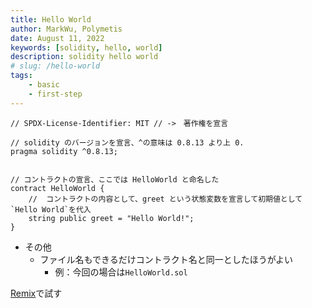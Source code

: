 ```yaml
---
title: Hello World
author: MarkWu, Polymetis
date: August 11, 2022
keywords: [solidity, hello, world]
description: solidity hello world
# slug: /hello-world
tags:
    - basic
    - first-step
---
```


```solidity
// SPDX-License-Identifier: MIT // ->　著作権を宣言

// solidity のバージョンを宣言、^の意味は 0.8.13 より上 0.
pragma solidity ^0.8.13;


// コントラクトの宣言、ここでは HelloWorld と命名した
contract HelloWorld {
    //  コントラクトの内容として、greet という状態変数を宣言して初期値として`Hello World`を代入
    string public greet = "Hello World!";
}
```

-   その他
    -   ファイル名もできるだけコントラクト名と同一としたほうがよい
        -   例：今回の場合は`HelloWorld.sol`

[Remix](https://remix.ethereum.org/)で試す

